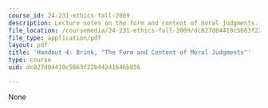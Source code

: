 ```yaml
---
course_id: 24-231-ethics-fall-2009
description: Lecture notes on the form and content of moral judgments.
file_location: /coursemedia/24-231-ethics-fall-2009/dc827d04419c5663f22b44241646b856_MIT24_231F09_lec05.pdf
file_type: application/pdf
layout: pdf
title: 'Handout 4: Brink, "The Form and Content of Moral Judgments"'
type: course
uid: dc827d04419c5663f22b44241646b856

---
```

None